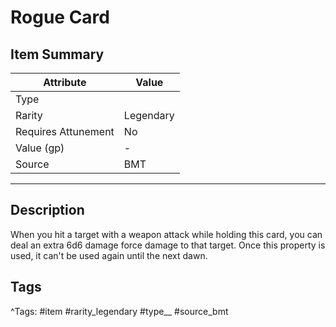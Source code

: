 # Rogue Card

## Item Summary

| Attribute            | Value                        |
|----------------------|------------------------------|
| Type                 |   |
| Rarity               | Legendary             |
| Requires Attunement  | No                |
| Value (gp)           | -    |
| Source               | BMT |

---

## Description

When you hit a target with a weapon attack while holding this card, you can deal an extra 6d6 damage force damage to that target. Once this property is used, it can't be used again until the next dawn.

## Tags

^Tags: #item #rarity_legendary #type__ #source_bmt